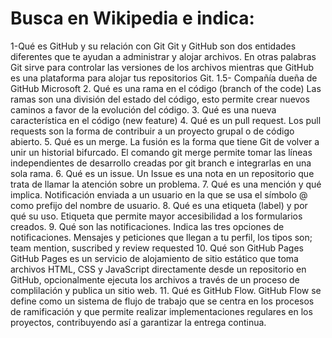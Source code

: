 # Busca en Wikipedia e indica:
1-Qué es GitHub y su relación con Git
  Git y GitHub son dos entidades diferentes que te ayudan a administrar y alojar archivos. En otras palabras Git sirve para controlar las versiones de los archivos mientras que GitHub es una plataforma para alojar tus repositorios Git.
1.5- Compañía dueña de GitHub
  Microsoft
2. Qué es una rama en el código (branch of the code)  Las ramas son una división del estado del código, esto permite crear nuevos caminos a favor de la evolución del código.
3. Qué es una nueva característica en el código (new feature) 
4. Qué es un pull request. Los pull requests son la forma de contribuir a un proyecto grupal o de código abierto.
5. Qué es un merge. La fusión es la forma que tiene Git de volver a unir un historial bifurcado. El comando git merge permite tomar las líneas independientes de desarrollo creadas por git branch e integrarlas en una sola rama.
6. Qué es un issue. Un Issue es una nota en un repositorio que trata de llamar la atención sobre un problema.
7. Qué es una mención y qué implica. Notificación enviada a un usuario en la que se usa el símbolo @ como prefijo del nombre de usuario.
8. Qué es una etiqueta (label) y por qué su uso. Etiqueta que permite mayor accesibilidad a los formularios creados.
9. Qué son las notificaciones. Indica las tres opciones de notificaciones. Mensajes y peticiones que llegan a tu perfil, los tipos son; team mention, suscribed y review requested
10. Qué son GitHub Pages 
GitHub Pages es un servicio de alojamiento de sitio estático que toma archivos HTML, CSS y JavaScript directamente desde un repositorio en GitHub, opcionalmente ejecuta los archivos a través de un proceso de complilación y publica un sitio web.
11. Qué es GitHub Flow. GitHub Flow se define como un sistema de flujo de trabajo que se centra en los procesos de ramificación y que permite realizar implementaciones regulares en los proyectos, contribuyendo así a garantizar la entrega continua.
